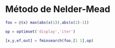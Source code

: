 # Método de Nelder-Mead
```matlab
foo = @(x) max(abs(x(1)),abs(x(2)-1))

op = optimset('display','iter')

[x,y,ef,out] = fminsearch(foo,[1 1],op)
```
